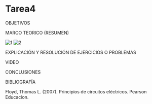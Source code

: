# Tarea4

OBJETIVOS

MARCO TEORICO (RESUMEN)

![1](https://user-images.githubusercontent.com/116812951/207935328-9b701648-58c3-4386-b774-56ad55dca515.png)
![2](https://user-images.githubusercontent.com/116812951/207935419-0aa54819-0199-4248-81c5-b8e1149daa1d.png)

EXPLICACIÓN Y RESOLUCIÓN DE EJERCICIOS O PROBLEMAS

VIDEO

CONCLUSIONES

BIBLIOGRAFÍA

Floyd, Thomas L. (2007). Principios de circuitos eléctricos. Pearson Educacion.

